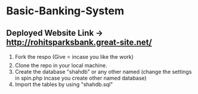 # Basic-Banking-System

## Deployed Website Link -> http://rohitsparksbank.great-site.net/
  
1. Fork the respo (Give ⭐ incase you like the work)
2. Clone the repo in your local machine.
3. Create the database "shahdb" or any other named (change the settings in spin.php incase you create other named database)
4. Import the tables by using "shahdb.sql"
